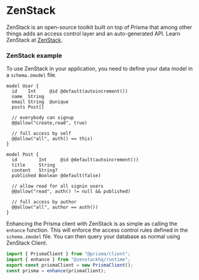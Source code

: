 # ZenStack

ZenStack is an open-source toolkit built on top of Prisma that among other things adds an access control layer and an auto-generated API. Learn ZenStack at [ZenStack](https://zenstack.dev/docs/the-complete-guide/).

### ZenStack example

To use ZenStack in your application, you need to define your data model in a `schema.zmodel` file.

```prisma
model User {
  id    Int     @id @default(autoincrement())
  name  String
  email String  @unique
  posts Post[]

  // everybody can signup
  @@allow("create,read", true)

  // full access by self
  @@allow("all", auth() == this)
}

model Post {
  id        Int     @id @default(autoincrement())
  title     String
  content   String?
  published Boolean @default(false)

  // allow read for all signin users
  @@allow("read", auth() != null && published)

  // full access by author
  @@allow("all", author == auth())
}
```

Enhancing the Prisma client with ZenStack is as simple as calling the `enhance` function. This will enforce the access control rules defined in the `schema.zmodel` file. You can then query your database as normal using ZenStack Client.

```typescript
import { PrismaClient } from "@prisma/client";
import { enhance } from "@zenstackhq/runtime";
export const prismaClient = new PrismaClient();
const prisma = enhance(prismaClient);
```
